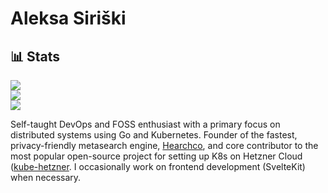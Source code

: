 # Aleksa Siriški

## 📊 Stats

![](https://github-readme-stats.vercel.app/api?username=aleksasiriski&theme=dark&hide_border=false&include_all_commits=false&count_private=false)<br/>
![](https://github-readme-streak-stats.herokuapp.com/?user=aleksasiriski&theme=dark&hide_border=false)<br/>
![](https://github-readme-stats.vercel.app/api/top-langs/?username=aleksasiriski&theme=dark&hide_border=false&include_all_commits=false&count_private=false&layout=compact)

Self-taught DevOps and FOSS enthusiast with a primary focus on distributed systems using Go and Kubernetes. Founder of the fastest, privacy-friendly metasearch engine, [Hearchco](https://github.com/hearchco), and core contributor to the most popular open-source project for setting up K8s on Hetzner Cloud ([kube-hetzner](https://github.com/kube-hetzner/terraform-hcloud-kube-hetzner). I occasionally work on frontend development (SvelteKit) when necessary.
